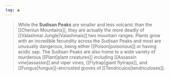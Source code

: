 ```yaml
---
tag: ⛰️️
---
```

> While the **Sudisan Peaks** are smaller and less volcanic than the [[Chenlun Mountains]], they are actually the more deadly of [[Valashmai Jungle|Valashmais]] two mountain ranges. Plants grow with an incredible fecundity across the Sudisan Peaks and most are unusually dangerous, being either [[Poison|poisonous]] or having acidic sap. The Sudisan Peaks are also home to a wide variety of murderous [[Plant|plant creatures]] including [[Assassin vine|assassin]] and viper vines, [[Flytrap|giant flytraps]], and [[Fungus|fungus]]-encrusted groves of [[Tendriculos|tendriculoses]].








